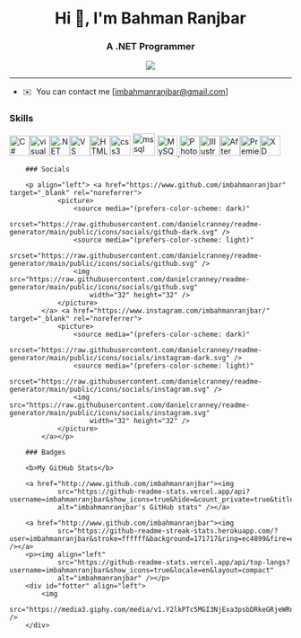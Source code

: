 <h1 align="center">Hi 👋, I'm Bahman Ranjbar</h1>

<h3 align="center">A .NET Programmer</h3>

<div id="header" align="center">
    <img src="https://64.media.tumblr.com/cdadc96caafe6ca605fc34b52f97a1b4/tumblr_mk0s45n8R81rmcgo1o1_250.gifv" />
</div>


-----------------


* ✉️  You can contact me [imbahmanranjbar@gmail.com]



### Skills


<p align="left">
    <a href="https://docs.microsoft.com/en-us/dotnet/csharp/" target="_blank" rel="noreferrer"><img
            src="https://raw.githubusercontent.com/danielcranney/readme-generator/main/public/icons/skills/csharp-colored.svg"
            width="36" height="36" alt="C#" /></a><a href="https://www.figma.com/" target="_blank" rel="noreferrer"><img
            src="https://raw.githubusercontent.com/danielcranney/readme-generator/main/public/icons/skills/dot-net-colored.svg"
            width="36" height="36" alt="visual-studio" /></a><a href="https://www.figma.com/" target="_blank"
        rel="noreferrer"><img src="https://img.icons8.com/?size=100&id=ezj3zaVtImPg&format=png&color=000000" width="36"
            height="36" alt=".NET" /></a><a href="https://docs.microsoft.com/en-us/cpp/?view=msvc-170"
        src="https://raw.githubusercontent.com/danielcranney/readme-generator/main/public/ico<a href="
        https://code.visualstudio.com/" target="_blank" rel="noreferrer"><img
            src="https://raw.githubusercontent.com/danielcranney/readme-generator/main/public/icons/skills/visualstudiocode.svg"
            width="36" height="36" alt="VS Code" /></a><a href="https://developer.mozilla.org/en-US/docs/Glossary/HTML5"
        target="_blank" rel="noreferrer"><img
            src="https://raw.githubusercontent.com/danielcranney/readme-generator/main/public/icons/skills/html5-colored.svg"
            width="36" height="36" alt="HTML5" /></a><img
        src="https://cdn.jsdelivr.net/gh/devicons/devicon/icons/css3/css3-original.svg" height="36" alt="css3 logo" />
    <img src="https://www.svgrepo.com/show/303229/microsoft-sql-server-logo.svg" alt="mssql" width="40" height="40" />
    </a><a href="https://www.mysql.com/" target="_blank" rel="noreferrer"><img
            src="https://raw.githubusercontent.com/danielcranney/readme-generator/main/public/icons/skills/mysql-colored.svg"
            width="36" height="36" alt="MySQL" /></a><a href="https://www.adobe.com/uk/products/photoshop.html"
        target="_blank" rel="noreferrer">
        <img src="https://raw.githubusercontent.com/danielcranney/readme-generator/main/public/icons/skills/photoshop-colored.svg"
            width="36" height="36" alt="Photoshop" /></a><a href="https://www.adobe.com/uk/products/illustrator.html"
        target="_blank" rel="noreferrer"><img
            src="https://raw.githubusercontent.com/danielcranney/readme-generator/main/public/icons/skills/illustrator-colored.svg"
            width="36" height="36" alt="Illustrator" /></a><a href="https://www.adobe.com/uk/products/aftereffects.html"
        target="_blank" rel="noreferrer"><img
            src="https://raw.githubusercontent.com/danielcranney/readme-generator/main/public/icons/skills/aftereffects-colored.svg"
            width="36" height="36" alt="After Effects" /></a><a href="https://www.adobe.com/uk/products/premiere.html"
        target="_blank" rel="noreferrer"><img
            src="https://raw.githubusercontent.com/danielcranney/readme-generator/main/public/icons/skills/premierepro-colored.svg"
            width="36" height="36" alt="Premiere Pro" /></a><a href="https://www.adobe.com/uk/products/xd.html"
        target="_blank" rel="noreferrer"><img
            src="https://raw.githubusercontent.com/danielcranney/readme-generator/main/public/icons/skills/xd-colored.svg"
            width="36" height="36" alt="XD" /></a>
    <a </p>


        ### Socials

        <p align="left"> <a href="https://www.github.com/imbahmanranjbar" target="_blank" rel="noreferrer">
                <picture>
                    <source media="(prefers-color-scheme: dark)"
                        srcset="https://raw.githubusercontent.com/danielcranney/readme-generator/main/public/icons/socials/github-dark.svg" />
                    <source media="(prefers-color-scheme: light)"
                        srcset="https://raw.githubusercontent.com/danielcranney/readme-generator/main/public/icons/socials/github.svg" />
                    <img src="https://raw.githubusercontent.com/danielcranney/readme-generator/main/public/icons/socials/github.svg"
                        width="32" height="32" />
                </picture>
            </a> <a href="https://www.instagram.com/imbahmanranjbar/" target="_blank" rel="noreferrer">
                <picture>
                    <source media="(prefers-color-scheme: dark)"
                        srcset="https://raw.githubusercontent.com/danielcranney/readme-generator/main/public/icons/socials/instagram-dark.svg" />
                    <source media="(prefers-color-scheme: light)"
                        srcset="https://raw.githubusercontent.com/danielcranney/readme-generator/main/public/icons/socials/instagram.svg" />
                    <img src="https://raw.githubusercontent.com/danielcranney/readme-generator/main/public/icons/socials/instagram.svg"
                        width="32" height="32" />
                </picture>
            </a></p>

        ### Badges

        <b>My GitHub Stats</b>

        <a href="http://www.github.com/imbahmanranjbar"><img
                src="https://github-readme-stats.vercel.app/api?username=imbahmanranjbar&show_icons=true&hide=&count_private=true&title_color=ec4899&text_color=ffffff&icon_color=facc15&bg_color=171717&hide_border=true&show_icons=true"
                alt="imbahmanranjbar's GitHub stats" /></a>

        <a href="http://www.github.com/imbahmanranjbar"><img
                src="https://github-readme-streak-stats.herokuapp.com/?user=imbahmanranjbar&stroke=ffffff&background=171717&ring=ec4899&fire=ec4899&currStreakNum=ffffff&currStreakLabel=ec4899&sideNums=ffffff&sideLabels=ffffff&dates=ffffff&hide_border=true" /></a>
        <p><img align="left"
                src="https://github-readme-stats.vercel.app/api/top-langs?username=imbahmanranjbar&show_icons=true&locale=en&layout=compact"
                alt="imbahmanranjbar" /></p>
        <div id="fotter" align="left">
            <img
                src="https://media3.giphy.com/media/v1.Y2lkPTc5MGI3NjExa3psbDRkeGRjeWRnNXpxczA3cmNjeXgzNzZ0ejF3ZWc4cndjYWRoOCZlcD12MV9pbnRlcm5hbF9naWZfYnlfaWQmY3Q9Zw/13HgwGsXF0aiGY/giphy.webp" />
        </div>

